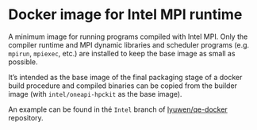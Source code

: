 # Docker image for Intel MPI runtime

A minimum image for running programs compiled with Intel MPI. Only the compiler runtime and MPI dynamic libraries and scheduler programs (e.g. `mpirun`, `mpiexec`, etc.) are installed to keep the base image as small as possible.

It’s intended as the base image of the final packaging stage of a docker build procedure and compiled binaries can be copied from the builder image (with `intel/oneapi-hpckit` as the base image).

An example can be found in thé `Intel` branch of [lyuwen/qe-docker](https://github.com/lyuwen/qe-docker/tree/intel) repository. 